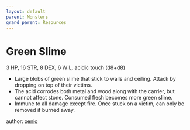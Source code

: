 ```yaml
---
layout: default
parent: Monsters
grand_parent: Resources
---
```


# Green Slime

3 HP, 16 STR, 8 DEX, 6 WIL, acidic touch (d8+d8)

- Large blobs of green slime that stick to walls and ceiling. Attack by dropping on top of their victims.
- The acid corrodes both metal and wood along with the carrier, but cannot affect stone. Consumed flesh becomes more green slime.
- Immune to all damage except fire. Once stuck on a victim, can only be removed if burned away.

author: [xenio](https://xenioinabottle.blogspot.com)
